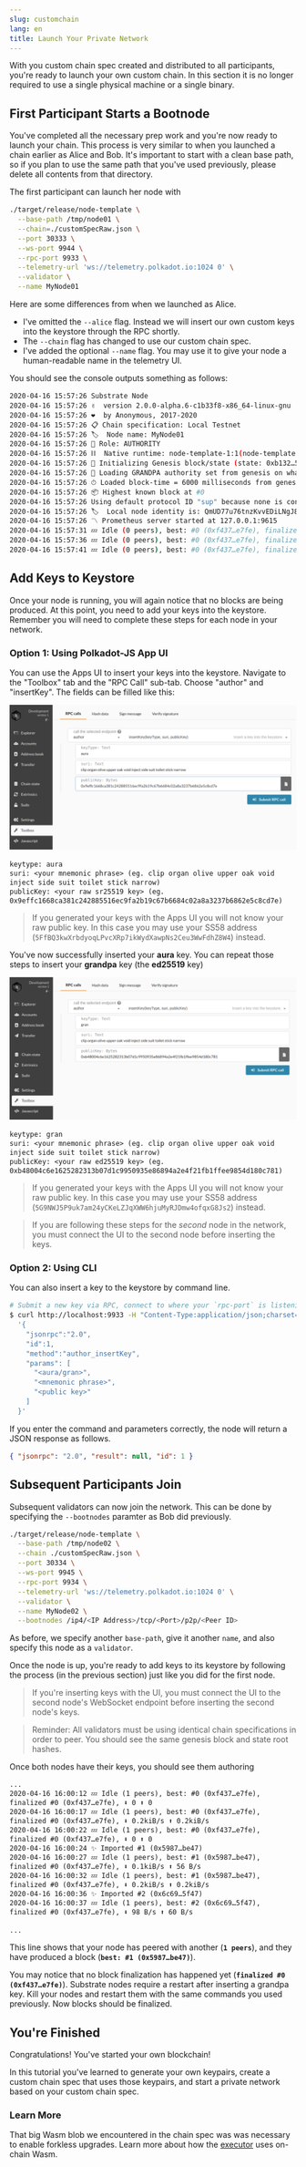 ```yaml
---
slug: customchain
lang: en
title: Launch Your Private Network
---
```


With you custom chain spec created and distributed to all participants, you're ready to launch your own custom chain. In this section it is no longer required to use a single physical machine or a single binary.

## First Participant Starts a Bootnode

You've completed all the necessary prep work and you're now ready to launch your chain. This
process is very similar to when you launched a chain earlier as Alice and Bob. It's important to
start with a clean base path, so if you plan to use the same path that you've used previously,
please delete all contents from that directory.

The first participant can launch her node with

```bash
./target/release/node-template \
  --base-path /tmp/node01 \
  --chain=./customSpecRaw.json \
  --port 30333 \
  --ws-port 9944 \
  --rpc-port 9933 \
  --telemetry-url 'ws://telemetry.polkadot.io:1024 0' \
  --validator \
  --name MyNode01
```
Here are some differences from when we launched as Alice.

* I've omitted the `--alice` flag. Instead we will insert our own custom keys into the keystore
through the RPC shortly.
* The `--chain` flag has changed to use our custom chain spec.
* I've added the optional `--name` flag. You may use it to give your node a human-readable name in the telemetry UI.

You should see the console outputs something as follows:

```bash
2020-04-16 15:57:26 Substrate Node
2020-04-16 15:57:26 ✌️  version 2.0.0-alpha.6-c1b33f8-x86_64-linux-gnu
2020-04-16 15:57:26 ❤️  by Anonymous, 2017-2020
2020-04-16 15:57:26 📋 Chain specification: Local Testnet
2020-04-16 15:57:26 🏷  Node name: MyNode01
2020-04-16 15:57:26 👤 Role: AUTHORITY
2020-04-16 15:57:26 ⛓  Native runtime: node-template-1:1(node-template-1)
2020-04-16 15:57:26 🔨 Initializing Genesis block/state (state: 0xb132…57f2, header-hash: 0xf437…e7fe)
2020-04-16 15:57:26 👴 Loading GRANDPA authority set from genesis on what appears to be first startup.
2020-04-16 15:57:26 ⏱ Loaded block-time = 6000 milliseconds from genesis on first-launch
2020-04-16 15:57:26 📦 Highest known block at #0
2020-04-16 15:57:26 Using default protocol ID "sup" because none is configured in the chain specs
2020-04-16 15:57:26 🏷  Local node identity is: QmUD77u76tnzKvvEDiLNgJ8iGkuxe6cjDbLB221oXWxD1Z
2020-04-16 15:57:26 〽️ Prometheus server started at 127.0.0.1:9615
2020-04-16 15:57:31 💤 Idle (0 peers), best: #0 (0xf437…e7fe), finalized #0 (0xf437…e7fe), ⬇ 0 ⬆ 0
2020-04-16 15:57:36 💤 Idle (0 peers), best: #0 (0xf437…e7fe), finalized #0 (0xf437…e7fe), ⬇ 0 ⬆ 0
2020-04-16 15:57:41 💤 Idle (0 peers), best: #0 (0xf437…e7fe), finalized #0 (0xf437…e7fe), ⬇ 0 ⬆ 0

```

## Add Keys to Keystore

Once your node is running, you will again notice that no blocks are being produced. At this point,
you need to add your keys into the keystore. Remember you will need to complete these steps for each node in your network.

### Option 1: Using Polkadot-JS App UI

You can use the Apps UI to insert your keys into the keystore. Navigate to the "Toolbox" tab and the "RPC Call" sub-tab. Choose "author" and "insertKey". The fields can be filled like this:

![Inserting a Aura key using Apps](../assets/private-network-apps-insert-key-aura.png)

```
keytype: aura
suri: <your mnemonic phrase> (eg. clip organ olive upper oak void inject side suit toilet stick narrow)
publicKey: <your raw sr25519 key> (eg. 0x9effc1668ca381c242885516ec9fa2b19c67b6684c02a8a3237b6862e5c8cd7e)
```
> If you generated your keys with the Apps UI you will not know your raw public key. In this case you may use your SS58 address (`5FfBQ3kwXrbdyoqLPvcXRp7ikWydXawpNs2Ceu3WwFdhZ8W4`) instead.

You've now successfully inserted your **aura** key. You can repeat those steps to insert your **grandpa** key (the **ed25519** key)

![Inserting a Grandpa key using Apps](../assets/private-network-apps-insert-key.png)

```
keytype: gran
suri: <your mnemonic phrase> (eg. clip organ olive upper oak void inject side suit toilet stick narrow)
publicKey: <your raw ed25519 key> (eg. 0xb48004c6e1625282313b07d1c9950935e86894a2e4f21fb1ffee9854d180c781)
```
> If you generated your keys with the Apps UI you will not know your raw public key. In this case you may use your SS58 address (`5G9NWJ5P9uk7am24yCKeLZJqXWW6hjuMyRJDmw4ofqxG8Js2`) instead.

> If you are following these steps for the _second_ node in the network, you must connect the UI to the second node before inserting the keys.

### Option 2: Using CLI

You can also insert a key to the keystore by command line.

```bash
# Submit a new key via RPC, connect to where your `rpc-port` is listening
$ curl http://localhost:9933 -H "Content-Type:application/json;charset=utf-8" -d \
  '{
    "jsonrpc":"2.0",
    "id":1,
    "method":"author_insertKey",
    "params": [
      "<aura/gran>",
      "<mnemonic phrase>",
      "<public key>"
    ]
  }'
```

If you enter the command and parameters correctly, the node will return a JSON response as follows.

```json
{ "jsonrpc": "2.0", "result": null, "id": 1 }
```

## Subsequent Participants Join

Subsequent validators can now join the network. This can be done by specifying the
`--bootnodes` paramter as Bob did previously.

```bash
./target/release/node-template \
  --base-path /tmp/node02 \
  --chain ./customSpecRaw.json \
  --port 30334 \
  --ws-port 9945 \
  --rpc-port 9934 \
  --telemetry-url 'ws://telemetry.polkadot.io:1024 0' \
  --validator \
  --name MyNode02 \
  --bootnodes /ip4/<IP Address>/tcp/<Port>/p2p/<Peer ID>
```

As before, we specify another `base-path`, give it another `name`, and also specify this node as a
`validator`.

Once the node is up, you're ready to add keys to its keystore by following the process (in the previous section) just like you did for the first node.

> If you're inserting keys with the UI, you must connect the UI to the second node's WebSocket endpoint before inserting the second node's keys.

> Reminder: All validators must be using identical chain specifications in order to peer. You
> should see the same genesis block and state root hashes.

Once both nodes have their keys, you should see them authoring

```
...
2020-04-16 16:00:12 💤 Idle (1 peers), best: #0 (0xf437…e7fe), finalized #0 (0xf437…e7fe), ⬇ 0 ⬆ 0
2020-04-16 16:00:17 💤 Idle (1 peers), best: #0 (0xf437…e7fe), finalized #0 (0xf437…e7fe), ⬇ 0.2kiB/s ⬆ 0.2kiB/s
2020-04-16 16:00:22 💤 Idle (1 peers), best: #0 (0xf437…e7fe), finalized #0 (0xf437…e7fe), ⬇ 0 ⬆ 0
2020-04-16 16:00:24 ✨ Imported #1 (0x5987…be47)
2020-04-16 16:00:27 💤 Idle (1 peers), best: #1 (0x5987…be47), finalized #0 (0xf437…e7fe), ⬇ 0.1kiB/s ⬆ 56 B/s
2020-04-16 16:00:32 💤 Idle (1 peers), best: #1 (0x5987…be47), finalized #0 (0xf437…e7fe), ⬇ 0.2kiB/s ⬆ 0.2kiB/s
2020-04-16 16:00:36 ✨ Imported #2 (0x6c69…5f47)
2020-04-16 16:00:37 💤 Idle (1 peers), best: #2 (0x6c69…5f47), finalized #0 (0xf437…e7fe), ⬇ 98 B/s ⬆ 60 B/s

...
```

This line shows that your node has peered with another (**`1 peers`**), and they have produced a block
(**`best: #1 (0x5987…be47)`**).

You may notice that no block finalization has happened yet (**`finalized #0 (0xf437…e7fe)`**). Substrate nodes require a restart after inserting a grandpa key. Kill your nodes and restart them with the same commands you used previously. Now blocks should be finalized.

## You're Finished

Congratulations! You've started your own blockchain!

In this tutorial you've learned to generate your own keypairs, create a
custom chain spec that uses those keypairs, and start a private network based on your custom chain
spec.

<!-- TODO link to the followup tutorial about starting a 3 node network using the demo substrate node
Details in https://github.com/substrate-developer-hub/tutorials/issues/16-->

### Learn More

That big Wasm blob we encountered in the chain spec was was necessary to enable forkless upgrades.
Learn more about how the [executor](/kb/advanced/executor) uses on-chain Wasm.
